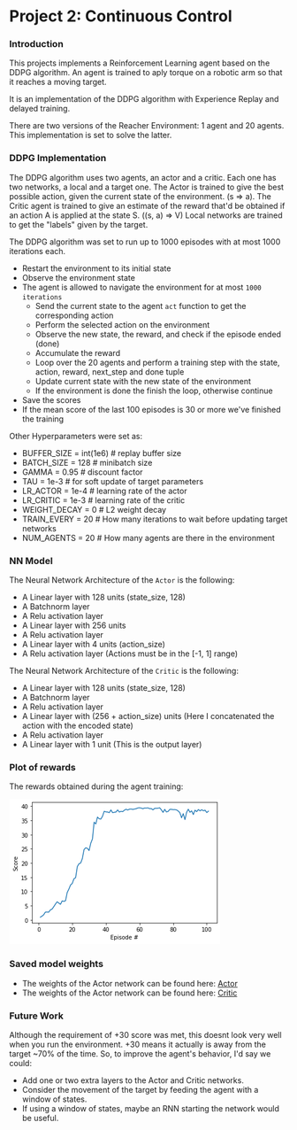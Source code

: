 # Project 2: Continuous Control

### Introduction
This projects implements a Reinforcement Learning agent based on the DDPG algorithm. An agent is trained to aply torque on a robotic arm so that it reaches a moving target.

It is an implementation of the DDPG algorithm with Experience Replay and delayed training.

There are two versions of the Reacher Environment: 1 agent and 20 agents. This implementation is set to solve the latter.

### DDPG Implementation

The DDPG algorithm uses two agents, an actor and a critic. Each one has two networks, a local and a target one. 
The Actor is trained to give the best possible action, given the current state of the environment. (s => a).
The Critic agent is trained to give an estimate of the reward that'd be obtained if an action A is applied at the state S. ((s, a) => V)
Local networks are trained to get the "labels" given by the target. 

The DDPG algorithm was set to run up to 1000 episodes with at most 1000 iterations each. 

- Restart the environment to its initial state
- Observe the environment state
- The agent is allowed to navigate the environment for at most `1000 iterations`
  * Send the current state to the agent `act` function to get the corresponding action
  * Perform the selected action on the environment
  * Observe the new state, the reward, and check if the episode ended (done)
  * Accumulate the reward
  * Loop over the 20 agents and perform a training step with the state, action, reward, next_step and done tuple
  * Update current state with the new state of the environment
  * If the environment is done the finish the loop, otherwise continue
- Save the scores
- If the mean score of the last 100 episodes is 30 or more we've finished the training

Other Hyperparameters were set as:
- BUFFER_SIZE = int(1e6)  # replay buffer size
- BATCH_SIZE = 128        # minibatch size
- GAMMA = 0.95            # discount factor
- TAU = 1e-3              # for soft update of target parameters
- LR_ACTOR = 1e-4         # learning rate of the actor 
- LR_CRITIC = 1e-3        # learning rate of the critic
- WEIGHT_DECAY = 0        # L2 weight decay
- TRAIN_EVERY = 20        # How many iterations to wait before updating target networks
- NUM_AGENTS = 20         # How many agents are there in the environment

### NN Model
The Neural Network Architecture of the `Actor` is the following:

- A Linear layer with 128 units (state_size, 128)
- A Batchnorm layer
- A Relu activation layer
- A Linear layer with 256 units
- A Relu activation layer
- A Linear layer with 4 units (action_size) 
- A Relu activation layer (Actions must be in the [-1, 1] range)

The Neural Network Architecture of the `Critic` is the following:

- A Linear layer with 128 units (state_size, 128)
- A Batchnorm layer
- A Relu activation layer
- A Linear layer with (256 + action_size) units (Here I concatenated the action with the encoded state)
- A Relu activation layer
- A Linear layer with 1 unit (This is the output layer)

### Plot of rewards
The rewards obtained during the agent training:

![Rewards](scores.png)

### Saved model weights
- The weights of the Actor network can be found here: [Actor](checkpoint_actor.pth)
- The weights of the Actor network can be found here: [Critic](checkpoint_critic.pth)

### Future Work
Although the requirement of +30 score was met, this doesnt look very well when you run the environment. +30 means it actually is away from the target ~70% of the time. So, to improve the agent's behavior, I'd say we could:
- Add one or two extra layers to the Actor and Critic networks.
- Consider the movement of the target by feeding the agent with a window of states.
- If using a window of states, maybe an RNN starting the network would be useful.